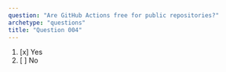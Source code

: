 ```yaml
---
question: "Are GitHub Actions free for public repositories?"
archetype: "questions"
title: "Question 004"
---
```


1. [x] Yes
1. [ ] No
